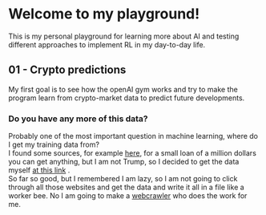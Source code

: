 # Welcome to my playground!
This is my personal playground for learning more about AI and testing different approaches to implement RL in 
my day-to-day life.
## 01 - Crypto predictions
My first goal is to see how the openAI gym works and try to make the program learn from 
crypto-market data to predict future developments.
### Do you have any more of this data?
Probably one of the most important question in machine learning, where do I get my training data from?\
I found some sources, for example [here](https://pro.coinmarketcap.com/contact-data/), for a small loan of a million dollars
you can get anything, but I am not Trump, so I decided to get the data myself [at this link](https://coinmarketcap.com/historical/)
.\
So far so good, but I remembered I am lazy, so I am not going to click through all those websites and get the data and
write it all in a file like a worker bee. No I am going to make a [webcrawler](https://scrapy.org/) who does the work for me.